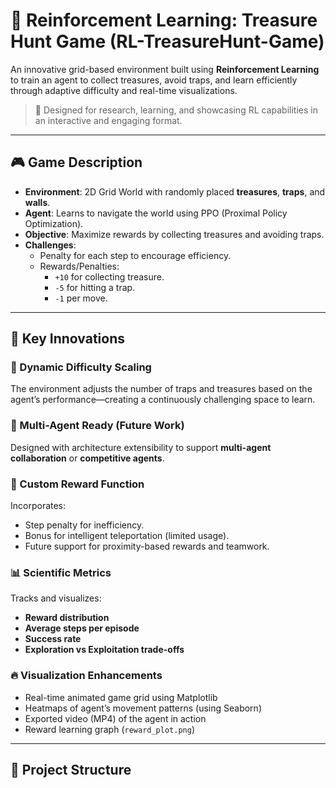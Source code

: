 # 🧠 Reinforcement Learning: Treasure Hunt Game (RL-TreasureHunt-Game)

An innovative grid-based environment built using **Reinforcement Learning** to train an agent to collect treasures, avoid traps, and learn efficiently through adaptive difficulty and real-time visualizations.

> 🚀 Designed for research, learning, and showcasing RL capabilities in an interactive and engaging format.

---

## 🎮 Game Description

- **Environment**: 2D Grid World with randomly placed **treasures**, **traps**, and **walls**.
- **Agent**: Learns to navigate the world using PPO (Proximal Policy Optimization).
- **Objective**: Maximize rewards by collecting treasures and avoiding traps.
- **Challenges**:
  - Penalty for each step to encourage efficiency.
  - Rewards/Penalties:
    - `+10` for collecting treasure.
    - `-5` for hitting a trap.
    - `-1` per move.

---

## 🧠 Key Innovations

### 🔄 Dynamic Difficulty Scaling
The environment adjusts the number of traps and treasures based on the agent’s performance—creating a continuously challenging space to learn.

### 🤖 Multi-Agent Ready (Future Work)
Designed with architecture extensibility to support **multi-agent collaboration** or **competitive agents**.

### 🧮 Custom Reward Function
Incorporates:
- Step penalty for inefficiency.
- Bonus for intelligent teleportation (limited usage).
- Future support for proximity-based rewards and teamwork.

### 📊 Scientific Metrics
Tracks and visualizes:
- **Reward distribution**
- **Average steps per episode**
- **Success rate**
- **Exploration vs Exploitation trade-offs**

### 🔥 Visualization Enhancements
- Real-time animated game grid using Matplotlib
- Heatmaps of agent’s movement patterns (using Seaborn)
- Exported video (MP4) of the agent in action
- Reward learning graph (`reward_plot.png`)

---

## 📂 Project Structure

